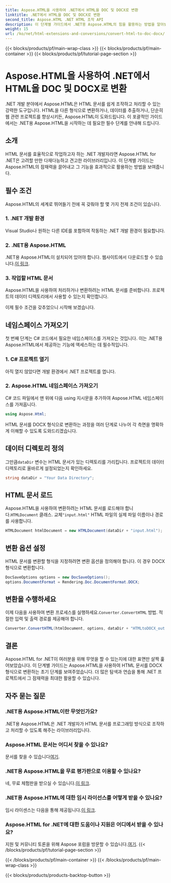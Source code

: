 ```yaml
---
title: Aspose.HTML을 사용하여 .NET에서 HTML을 DOC 및 DOCX로 변환
linktitle: .NET에서 HTML을 DOC 및 DOCX로 변환
second_title: Aspose.HTML .NET HTML 조작 API
description: 이 단계별 가이드에서 .NET용 Aspose.HTML의 힘을 활용하는 방법을 알아보세요. HTML을 DOCX로 손쉽게 변환하고 .NET 프로젝트를 레벨업하세요. 오늘 시작하세요!
weight: 15
url: /ko/net/html-extensions-and-conversions/convert-html-to-doc-docx/
---
```


{{< blocks/products/pf/main-wrap-class >}}
{{< blocks/products/pf/main-container >}}
{{< blocks/products/pf/tutorial-page-section >}}

# Aspose.HTML을 사용하여 .NET에서 HTML을 DOC 및 DOCX로 변환


.NET 개발 분야에서 Aspose.HTML은 HTML 문서를 쉽게 조작하고 처리할 수 있는 강력한 도구입니다. HTML을 다른 형식으로 변환하거나, 데이터를 추출하거나, 단순히 웹 관련 프로젝트를 향상시키든, Aspose.HTML이 도와드립니다. 이 포괄적인 가이드에서는 .NET용 Aspose.HTML을 시작하는 데 필요한 필수 단계를 안내해 드립니다.

## 소개

HTML 문서를 효율적으로 작업하고자 하는 .NET 개발자라면 Aspose.HTML for .NET은 고려할 만한 다재다능하고 견고한 라이브러리입니다. 이 단계별 가이드는 Aspose.HTML의 잠재력을 끌어내고 그 기능을 효과적으로 활용하는 방법을 보여줍니다.

## 필수 조건

Aspose.HTML의 세계로 뛰어들기 전에 꼭 갖춰야 할 몇 가지 전제 조건이 있습니다.

### 1. .NET 개발 환경

Visual Studio나 원하는 다른 IDE를 포함하여 작동하는 .NET 개발 환경이 필요합니다.

### 2. .NET용 Aspose.HTML

 .NET용 Aspose.HTML이 설치되어 있어야 합니다. 웹사이트에서 다운로드할 수 있습니다.[이 링크](https://releases.aspose.com/html/net/).

### 3. 작업할 HTML 문서

Aspose.HTML을 사용하여 처리하거나 변환하려는 HTML 문서를 준비합니다. 프로젝트의 데이터 디렉토리에서 사용할 수 있는지 확인합니다.

이제 필수 조건을 갖추었으니 시작해 보겠습니다.

## 네임스페이스 가져오기

첫 번째 단계는 C# 코드에서 필요한 네임스페이스를 가져오는 것입니다. 이는 .NET용 Aspose.HTML에서 제공하는 기능에 액세스하는 데 필수적입니다.

### 1. C# 프로젝트 열기

아직 열지 않았다면 개발 환경에서 .NET 프로젝트를 엽니다.

### 2. Aspose.HTML 네임스페이스 가져오기

C# 코드 파일에서 맨 위에 다음 using 지시문을 추가하여 Aspose.HTML 네임스페이스를 가져옵니다.

```csharp
using Aspose.Html;
```

HTML 문서를 DOCX 형식으로 변환하는 과정을 여러 단계로 나누어 각 측면을 명확하게 이해할 수 있도록 도와드리겠습니다.

## 데이터 디렉토리 정의

 그만큼`dataDir` 변수는 HTML 문서가 있는 디렉토리를 가리킵니다. 프로젝트의 데이터 디렉토리로 올바르게 설정되었는지 확인하세요.

```csharp
string dataDir = "Your Data Directory";
```

## HTML 문서 로드

 Aspose.HTML을 사용하여 변환하려는 HTML 문서를 로드해야 합니다.`HTMLDocument` 클래스. 교체`"input.html"` HTML 파일의 실제 파일 이름이나 경로를 사용합니다.

```csharp
HTMLDocument htmlDocument = new HTMLDocument(dataDir + "input.html");
```

## 변환 옵션 설정

HTML 문서를 변환할 형식을 지정하려면 변환 옵션을 정의해야 합니다. 이 경우 DOCX 형식으로 변환합니다.

```csharp
DocSaveOptions options = new DocSaveOptions();
options.DocumentFormat = Rendering.Doc.DocumentFormat.DOCX;
```

## 변환을 수행하세요

 이제 다음을 사용하여 변환 프로세스를 실행하세요.`Converter.ConvertHTML` 방법. 적절한 입력 및 출력 경로를 제공해야 합니다.

```csharp
Converter.ConvertHTML(htmlDocument, options, dataDir + "HTMLtoDOCX_out.docx");
```

## 결론

Aspose.HTML for .NET이 여러분을 위해 무엇을 할 수 있는지에 대한 표면만 살짝 훑어보았습니다. 이 단계별 가이드는 Aspose.HTML을 사용하여 HTML 문서를 DOCX 형식으로 변환하는 초기 단계를 보여주었습니다. 더 많은 탐색과 연습을 통해 .NET 프로젝트에서 그 잠재력을 최대한 활용할 수 있습니다.

## 자주 묻는 질문

### .NET용 Aspose.HTML이란 무엇인가요?
.NET용 Aspose.HTML은 .NET 개발자가 HTML 문서를 프로그래밍 방식으로 조작하고 처리할 수 있도록 해주는 라이브러리입니다.

### Aspose.HTML 문서는 어디서 찾을 수 있나요?
 문서를 찾을 수 있습니다[여기](https://reference.aspose.com/html/net/).

### .NET용 Aspose.HTML을 무료 평가판으로 이용할 수 있나요?
 네, 무료 체험판을 받으실 수 있습니다.[이 링크](https://releases.aspose.com/).

### .NET용 Aspose.HTML에 대한 임시 라이선스를 어떻게 받을 수 있나요?
 임시 라이센스는 다음을 통해 제공됩니다.[이 링크](https://purchase.aspose.com/temporary-license/).

### Aspose.HTML for .NET에 대한 도움이나 지원은 어디에서 받을 수 있나요?
 지원 및 커뮤니티 토론을 위해 Aspose 포럼을 방문할 수 있습니다.[여기](https://forum.aspose.com/).
{{< /blocks/products/pf/tutorial-page-section >}}

{{< /blocks/products/pf/main-container >}}
{{< /blocks/products/pf/main-wrap-class >}}

{{< blocks/products/products-backtop-button >}}
